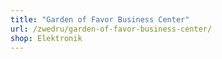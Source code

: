 ```yaml
---
title: "Garden of Favor Business Center"
url: /zwedru/garden-of-favor-business-center/
shop: Elektronik
---
```

